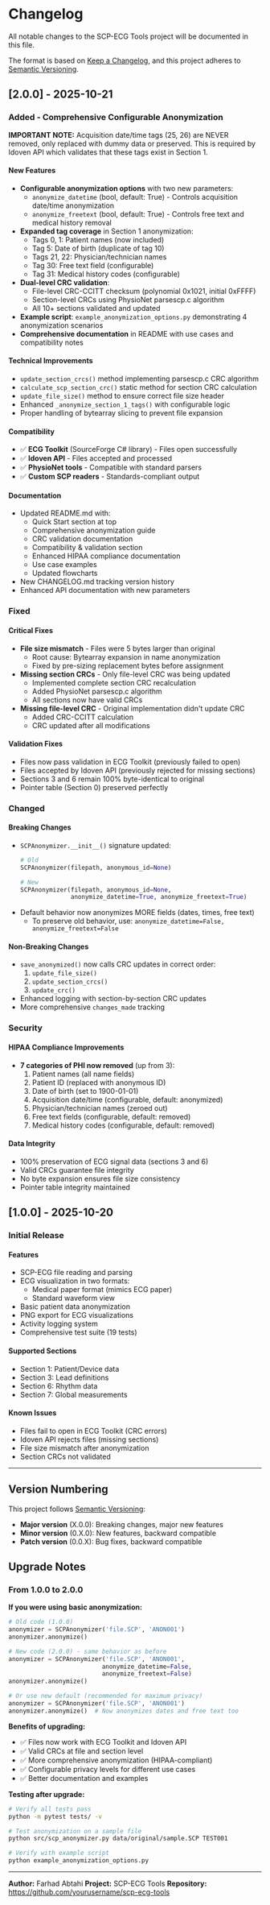 # Changelog

All notable changes to the SCP-ECG Tools project will be documented in this file.

The format is based on [Keep a Changelog](https://keepachangelog.com/en/1.0.0/),
and this project adheres to [Semantic Versioning](https://semver.org/spec/v2.0.0.html).

## [2.0.0] - 2025-10-21

### Added - Comprehensive Configurable Anonymization

**IMPORTANT NOTE:** Acquisition date/time tags (25, 26) are NEVER removed, only replaced with dummy data or preserved. This is required by Idoven API which validates that these tags exist in Section 1.

#### New Features
- **Configurable anonymization options** with two new parameters:
  - `anonymize_datetime` (bool, default: True) - Controls acquisition date/time anonymization
  - `anonymize_freetext` (bool, default: True) - Controls free text and medical history removal
- **Expanded tag coverage** in Section 1 anonymization:
  - Tags 0, 1: Patient names (now included)
  - Tag 5: Date of birth (duplicate of tag 10)
  - Tags 21, 22: Physician/technician names
  - Tag 30: Free text field (configurable)
  - Tag 31: Medical history codes (configurable)
- **Dual-level CRC validation**:
  - File-level CRC-CCITT checksum (polynomial 0x1021, initial 0xFFFF)
  - Section-level CRCs using PhysioNet parsescp.c algorithm
  - All 10+ sections validated and updated
- **Example script**: `example_anonymization_options.py` demonstrating 4 anonymization scenarios
- **Comprehensive documentation** in README with use cases and compatibility notes

#### Technical Improvements
- `update_section_crcs()` method implementing parsescp.c CRC algorithm
- `calculate_scp_section_crc()` static method for section CRC calculation
- `update_file_size()` method to ensure correct file size header
- Enhanced `_anonymize_section_1_tags()` with configurable logic
- Proper handling of bytearray slicing to prevent file expansion

#### Compatibility
- ✅ **ECG Toolkit** (SourceForge C# library) - Files open successfully
- ✅ **Idoven API** - Files accepted and processed
- ✅ **PhysioNet tools** - Compatible with standard parsers
- ✅ **Custom SCP readers** - Standards-compliant output

#### Documentation
- Updated README.md with:
  - Quick Start section at top
  - Comprehensive anonymization guide
  - CRC validation documentation
  - Compatibility & validation section
  - Enhanced HIPAA compliance documentation
  - Use case examples
  - Updated flowcharts
- New CHANGELOG.md tracking version history
- Enhanced API documentation with new parameters

### Fixed

#### Critical Fixes
- **File size mismatch** - Files were 5 bytes larger than original
  - Root cause: Bytearray expansion in name anonymization
  - Fixed by pre-sizing replacement bytes before assignment
- **Missing section CRCs** - Only file-level CRC was being updated
  - Implemented complete section CRC recalculation
  - Added PhysioNet parsescp.c algorithm
  - All sections now have valid CRCs
- **Missing file-level CRC** - Original implementation didn't update CRC
  - Added CRC-CCITT calculation
  - CRC updated after all modifications

#### Validation Fixes
- Files now pass validation in ECG Toolkit (previously failed to open)
- Files accepted by Idoven API (previously rejected for missing sections)
- Sections 3 and 6 remain 100% byte-identical to original
- Pointer table (Section 0) preserved perfectly

### Changed

#### Breaking Changes
- `SCPAnonymizer.__init__()` signature updated:
  ```python
  # Old
  SCPAnonymizer(filepath, anonymous_id=None)

  # New
  SCPAnonymizer(filepath, anonymous_id=None,
                anonymize_datetime=True, anonymize_freetext=True)
  ```
- Default behavior now anonymizes MORE fields (dates, times, free text)
  - To preserve old behavior, use: `anonymize_datetime=False, anonymize_freetext=False`

#### Non-Breaking Changes
- `save_anonymized()` now calls CRC updates in correct order:
  1. `update_file_size()`
  2. `update_section_crcs()`
  3. `update_crc()`
- Enhanced logging with section-by-section CRC updates
- More comprehensive `changes_made` tracking

### Security

#### HIPAA Compliance Improvements
- **7 categories of PHI now removed** (up from 3):
  1. Patient names (all name fields)
  2. Patient ID (replaced with anonymous ID)
  3. Date of birth (set to 1900-01-01)
  4. Acquisition date/time (configurable, default: anonymized)
  5. Physician/technician names (zeroed out)
  6. Free text fields (configurable, default: removed)
  7. Medical history codes (configurable, default: removed)

#### Data Integrity
- 100% preservation of ECG signal data (sections 3 and 6)
- Valid CRCs guarantee file integrity
- No byte expansion ensures file size consistency
- Pointer table integrity maintained

## [1.0.0] - 2025-10-20

### Initial Release

#### Features
- SCP-ECG file reading and parsing
- ECG visualization in two formats:
  - Medical paper format (mimics ECG paper)
  - Standard waveform view
- Basic patient data anonymization
- PNG export for ECG visualizations
- Activity logging system
- Comprehensive test suite (19 tests)

#### Supported Sections
- Section 1: Patient/Device data
- Section 3: Lead definitions
- Section 6: Rhythm data
- Section 7: Global measurements

#### Known Issues
- Files fail to open in ECG Toolkit (CRC errors)
- Idoven API rejects files (missing sections)
- File size mismatch after anonymization
- Section CRCs not validated

---

## Version Numbering

This project follows [Semantic Versioning](https://semver.org/):
- **Major version** (X.0.0): Breaking changes, major new features
- **Minor version** (0.X.0): New features, backward compatible
- **Patch version** (0.0.X): Bug fixes, backward compatible

## Upgrade Notes

### From 1.0.0 to 2.0.0

**If you were using basic anonymization:**
```python
# Old code (1.0.0)
anonymizer = SCPAnonymizer('file.SCP', 'ANON001')
anonymizer.anonymize()

# New code (2.0.0) - same behavior as before
anonymizer = SCPAnonymizer('file.SCP', 'ANON001',
                          anonymize_datetime=False,
                          anonymize_freetext=False)
anonymizer.anonymize()

# Or use new default (recommended for maximum privacy)
anonymizer = SCPAnonymizer('file.SCP', 'ANON001')
anonymizer.anonymize()  # Now anonymizes dates and free text too
```

**Benefits of upgrading:**
- ✅ Files now work with ECG Toolkit and Idoven API
- ✅ Valid CRCs at file and section level
- ✅ More comprehensive anonymization (HIPAA-compliant)
- ✅ Configurable privacy levels for different use cases
- ✅ Better documentation and examples

**Testing after upgrade:**
```bash
# Verify all tests pass
python -m pytest tests/ -v

# Test anonymization on a sample file
python src/scp_anonymizer.py data/original/sample.SCP TEST001

# Verify with example script
python example_anonymization_options.py
```

---

**Author:** Farhad Abtahi
**Project:** SCP-ECG Tools
**Repository:** https://github.com/yourusername/scp-ecg-tools
